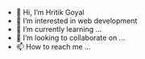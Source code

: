 - 👋 Hi, I’m Hritik Goyal
- 👀 I’m interested in web development
- 🌱 I’m currently learning ...
- 💞️ I’m looking to collaborate on ...
- 📫 How to reach me ...

<!---
Hritikaggaarwal/Hritikaggaarwal is a ✨ special ✨ repository because its `README.md` (this file) appears on your GitHub profile.
You can click the Preview link to take a look at your changes.
--->

